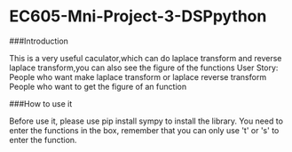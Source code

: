 # EC605-Mni-Project-3-DSPpython
###Introduction

This is a very useful caculator,which can do laplace transform and reverse laplace transform,you can also see the figure of the functions
User Story:
  People who want make laplace transform or laplace reverse transform
  People who want to get the figure of an function

###How to use it

Before use it, please use pip install sympy to install the library.
You need to enter the functions in the box, remember that you can only use 't' or 's' to enter the function.
